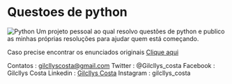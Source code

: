 # Questoes de python

![Python](https://img2.freepng.fr/20180804/zxy/kisspng-python-computer-icons-programmer-javascript-progra-tweet-on-twitter-trend-by-gp_pulipaka-twitter-tre-5b6648da225a38.5188591515334299781407.jpg)
 Um projeto pessoal ao qual resolvo questões de python e publico as minhas próprias resoluções para ajudar quem está começando.

Caso precise encontrar os enunciados originais [Clique aqui](https://wiki.python.org.br/ListaDeExercicios)

Contatos : 
[gilcllyscosta@gmail.com](gilcllyscosta@gmail.com)
Twitter : @Gilcllys_costa
Facebook : Gilcllys Costa
Linkedin : [Gilcllys Costa](https://www.linkedin.com/in/gilcllys-costa-11b62316a/)
Instagram : gilcllys_costa

